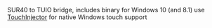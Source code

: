 SUR40 to TUIO bridge, includes binary for Windows 10 (and 8.1)
use [TouchInjector](https://github.com/michaelosthege/TouchInjector) for native Windows touch support

